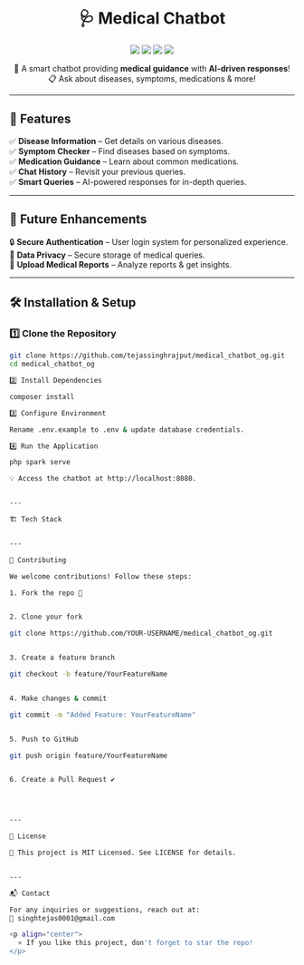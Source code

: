 <h1 align="center">🩺 Medical Chatbot</h1>

<p align="center">
  <img src="https://img.shields.io/badge/PHP-777BB4?style=for-the-badge&logo=php&logoColor=white">
  <img src="https://img.shields.io/badge/CodeIgniter-EE4323?style=for-the-badge&logo=codeigniter&logoColor=white">
  <img src="https://img.shields.io/badge/MySQL-4479A1?style=for-the-badge&logo=mysql&logoColor=white">
  <img src="https://img.shields.io/badge/JavaScript-F7DF1E?style=for-the-badge&logo=javascript&logoColor=black">
</p>

<p align="center">
  🤖 A smart chatbot providing <b>medical guidance</b> with <b>AI-driven responses</b>! 
  <br>
  📋 Ask about diseases, symptoms, medications & more!
</p>

---

## 🚀 Features

✅ **Disease Information** – Get details on various diseases.  
✅ **Symptom Checker** – Find diseases based on symptoms.  
✅ **Medication Guidance** – Learn about common medications.  
✅ **Chat History** – Revisit your previous queries.  
✅ **Smart Queries** – AI-powered responses for in-depth queries.  

---

## 🎯 Future Enhancements

🔒 **Secure Authentication** – User login system for personalized experience.  
🔐 **Data Privacy** – Secure storage of medical queries.  
📂 **Upload Medical Reports** – Analyze reports & get insights.  

---

## 🛠 Installation & Setup

### 1️⃣ Clone the Repository  
```bash
git clone https://github.com/tejassinghrajput/medical_chatbot_og.git
cd medical_chatbot_og

2️⃣ Install Dependencies

composer install

3️⃣ Configure Environment

Rename .env.example to .env & update database credentials.

4️⃣ Run the Application

php spark serve

💡 Access the chatbot at http://localhost:8080.


---

🏗️ Tech Stack


---

🤝 Contributing

We welcome contributions! Follow these steps:

1. Fork the repo 🚀


2. Clone your fork

git clone https://github.com/YOUR-USERNAME/medical_chatbot_og.git


3. Create a feature branch

git checkout -b feature/YourFeatureName


4. Make changes & commit

git commit -m "Added Feature: YourFeatureName"


5. Push to GitHub

git push origin feature/YourFeatureName


6. Create a Pull Request ✔




---

📜 License

📝 This project is MIT Licensed. See LICENSE for details.


---

📬 Contact

For any inquiries or suggestions, reach out at:
📧 singhtejas0001@gmail.com

<p align="center">
  ⭐ If you like this project, don't forget to star the repo!
</p>
